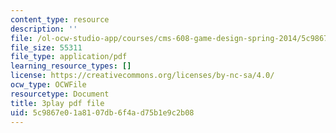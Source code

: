 ```yaml
---
content_type: resource
description: ''
file: /ol-ocw-studio-app/courses/cms-608-game-design-spring-2014/5c9867e01a8107db6f4ad75b1e9c2b08_1506702.pdf
file_size: 55311
file_type: application/pdf
learning_resource_types: []
license: https://creativecommons.org/licenses/by-nc-sa/4.0/
ocw_type: OCWFile
resourcetype: Document
title: 3play pdf file
uid: 5c9867e0-1a81-07db-6f4a-d75b1e9c2b08
---
```

